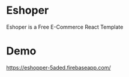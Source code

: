 # Eshoper
Eshoper is a Free E-Commerce React Template

# Demo
https://eshopper-5aded.firebaseapp.com/

